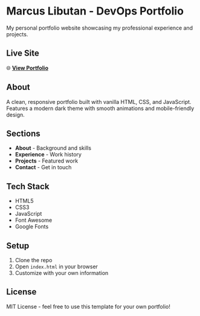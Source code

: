 # Marcus Libutan - DevOps Portfolio

My personal portfolio website showcasing my professional experience and projects.

## Live Site

🌐 **[View Portfolio](https://yourusername.github.io/Portfolio)**

## About

A clean, responsive portfolio built with vanilla HTML, CSS, and JavaScript. Features a modern dark theme with smooth animations and mobile-friendly design.

## Sections

- **About** - Background and skills
- **Experience** - Work history
- **Projects** - Featured work
- **Contact** - Get in touch

## Tech Stack

- HTML5
- CSS3
- JavaScript
- Font Awesome
- Google Fonts

## Setup

1. Clone the repo
2. Open `index.html` in your browser
3. Customize with your own information

## License

MIT License - feel free to use this template for your own portfolio!
